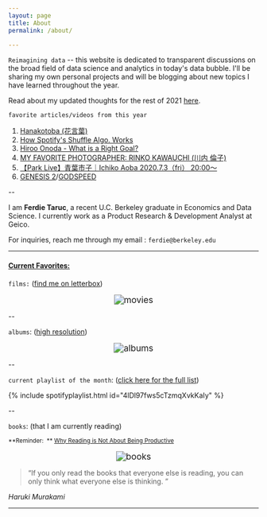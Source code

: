 ```yaml
---
layout: page
title: About
permalink: /about/

---
```


`Reimagining data` -- this website is dedicated to transparent discussions on the broad field of data science and analytics in today's data bubble. I'll be sharing my own personal projects and will be blogging about new topics I have learned throughout the year.  

Read about my updated thoughts for the rest of 2021 [here](https://ferdie.org/2021/01/09/thoughts-into-new-year/).

`favorite articles/videos from this year`

1. [Hanakotoba (花言葉)](https://en.wikipedia.org/wiki/Hanakotoba)
2. [How Spotify's Shuffle Algo. Works](https://medium.com/immensity/how-spotifys-shuffle-algorithm-works-19e963e75171)
3. [Hiroo Onoda - What is a Right Goal?](https://en.wikipedia.org/wiki/Hiroo_Onoda)
4. [MY FAVORITE PHOTOGRAPHER: RINKO KAWAUCHI (川内 倫子)](https://www.youtube.com/watch?v=8bKy_MR_G80)
5. [【Park Live】青葉市子｜Ichiko Aoba 2020.7.3（fri） 20:00〜](https://www.youtube.com/watch?v=p3zsx13sd0A)
6. [GENESIS 2](https://www.youtube.com/watch?v=VQbcEF_3pEQ)/[GODSPEED](https://www.youtube.com/watch?v=ZYAzo5OdqHM)

--

I am **Ferdie Taruc**, a recent U.C. Berkeley graduate in Economics and Data Science. I currently work as a Product Research & Development Analyst at Geico.

For inquiries, reach me through my email : `ferdie@berkeley.edu`

----

#### <u>Current Favorites:</u>

`films:` ([find me on letterbox](https://letterboxd.com/ferdie/))

<center><img src="https://ferdie.org/images/movies.png" alt="movies" style="zoom: 125%;" /></center>

--

`albums`: ([high resolution](https://ferdie.org/images/final_albums.jpg)) 

<center><img src="https://ferdie.org/images/final_albums.jpg" alt="albums" style="zoom: 125%;" /></center>

--

`current playlist of the month`: ([click here for the full list](https://ferdie.org/2021/01/01/playlists/))

{% include spotifyplaylist.html id="4lDl97fws5cTzmqXvkKaIy" %}

--

`books`: (that I am currently reading)

<small> **Reminder:  ** [Why Reading is Not About Being Productive](https://www.youtube.com/watch?v=Aa2jLxvVcgI)</small>

<center><img src="https://ferdie.org/images/books.png" alt="books" style="zoom: 125%;" /></center>

> “If you only read the books that everyone else is reading, you can only think what everyone else is thinking. ” 

*Haruki Murakami*

---

